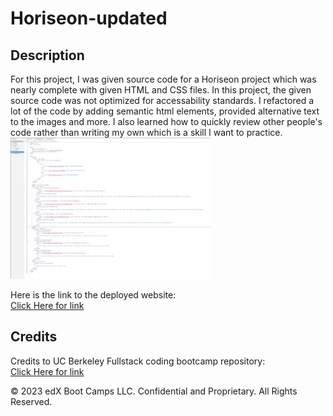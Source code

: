# Horiseon-updated

## Description 

For this project, I was given source code for a Horiseon project which was nearly complete with given HTML and CSS files. In this project, the given source code was not optimized for accessability standards. I refactored a lot of the code by adding semantic html elements, provided alternative text to the images and more. I also learned how to quickly review other people's code rather than writing my own which is a skill I want to practice.
<br>
![Picture of my code](./Develop/assets/images/Code.jpeg)

Here is the link to the deployed website: 
<br>
[Click Here for link](https://lopez-jordan.github.io/Horiseon-updated/)

## Credits

Credits to UC Berkeley Fullstack coding bootcamp repository:
<br>
[Click Here for link](https://github.com/coding-boot-camp/urban-octo-telegram)


© 2023 edX Boot Camps LLC. Confidential and Proprietary. All Rights Reserved.